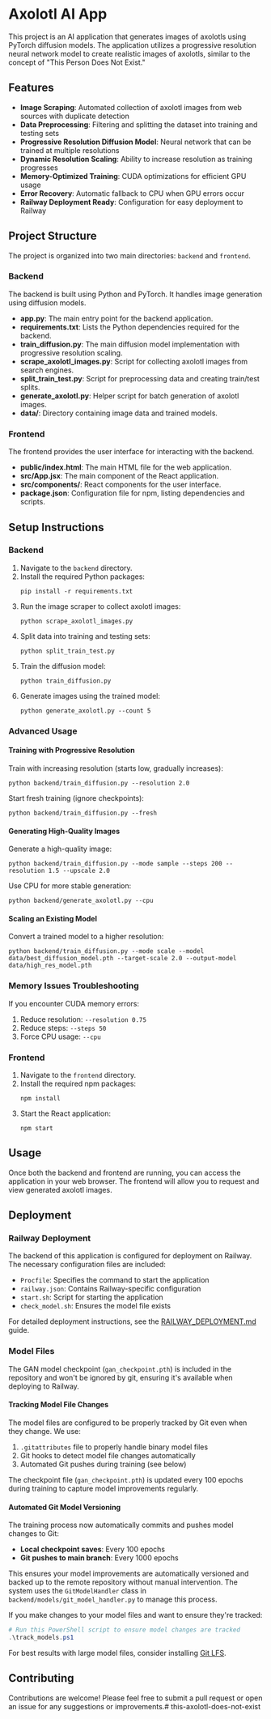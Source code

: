 # Axolotl AI App

This project is an AI application that generates images of axolotls using PyTorch diffusion models. The application utilizes a progressive resolution neural network model to create realistic images of axolotls, similar to the concept of "This Person Does Not Exist."

## Features

- **Image Scraping**: Automated collection of axolotl images from web sources with duplicate detection
- **Data Preprocessing**: Filtering and splitting the dataset into training and testing sets
- **Progressive Resolution Diffusion Model**: Neural network that can be trained at multiple resolutions
- **Dynamic Resolution Scaling**: Ability to increase resolution as training progresses
- **Memory-Optimized Training**: CUDA optimizations for efficient GPU usage
- **Error Recovery**: Automatic fallback to CPU when GPU errors occur
- **Railway Deployment Ready**: Configuration for easy deployment to Railway

## Project Structure

The project is organized into two main directories: `backend` and `frontend`.

### Backend

The backend is built using Python and PyTorch. It handles image generation using diffusion models.

- **app.py**: The main entry point for the backend application.
- **requirements.txt**: Lists the Python dependencies required for the backend.
- **train_diffusion.py**: The main diffusion model implementation with progressive resolution scaling.
- **scrape_axolotl_images.py**: Script for collecting axolotl images from search engines.
- **split_train_test.py**: Script for preprocessing data and creating train/test splits.
- **generate_axolotl.py**: Helper script for batch generation of axolotl images.
- **data/**: Directory containing image data and trained models.

### Frontend

The frontend provides the user interface for interacting with the backend.

- **public/index.html**: The main HTML file for the web application.
- **src/App.jsx**: The main component of the React application.
- **src/components/**: React components for the user interface.
- **package.json**: Configuration file for npm, listing dependencies and scripts.

## Setup Instructions

### Backend

1. Navigate to the `backend` directory.
2. Install the required Python packages:
   ```
   pip install -r requirements.txt
   ```
3. Run the image scraper to collect axolotl images:
   ```
   python scrape_axolotl_images.py
   ```
4. Split data into training and testing sets:
   ```
   python split_train_test.py
   ```
5. Train the diffusion model:
   ```
   python train_diffusion.py
   ```
6. Generate images using the trained model:
   ```
   python generate_axolotl.py --count 5
   ```
   
### Advanced Usage

#### Training with Progressive Resolution

Train with increasing resolution (starts low, gradually increases):
```
python backend/train_diffusion.py --resolution 2.0
```

Start fresh training (ignore checkpoints):
```
python backend/train_diffusion.py --fresh
```

#### Generating High-Quality Images

Generate a high-quality image:
```
python backend/train_diffusion.py --mode sample --steps 200 --resolution 1.5 --upscale 2.0
```

Use CPU for more stable generation:
```
python backend/generate_axolotl.py --cpu
```

#### Scaling an Existing Model

Convert a trained model to a higher resolution:
```
python backend/train_diffusion.py --mode scale --model data/best_diffusion_model.pth --target-scale 2.0 --output-model data/high_res_model.pth
```

### Memory Issues Troubleshooting

If you encounter CUDA memory errors:
1. Reduce resolution: `--resolution 0.75`
2. Reduce steps: `--steps 50` 
3. Force CPU usage: `--cpu`

### Frontend

1. Navigate to the `frontend` directory.
2. Install the required npm packages:
   ```
   npm install
   ```
3. Start the React application:
   ```
   npm start
   ```

## Usage

Once both the backend and frontend are running, you can access the application in your web browser. The frontend will allow you to request and view generated axolotl images.

## Deployment

### Railway Deployment

The backend of this application is configured for deployment on Railway. The necessary configuration files are included:

- `Procfile`: Specifies the command to start the application
- `railway.json`: Contains Railway-specific configuration
- `start.sh`: Script for starting the application
- `check_model.sh`: Ensures the model file exists

For detailed deployment instructions, see the [RAILWAY_DEPLOYMENT.md](RAILWAY_DEPLOYMENT.md) guide.

### Model Files

The GAN model checkpoint (`gan_checkpoint.pth`) is included in the repository and won't be ignored by git, ensuring it's available when deploying to Railway.

#### Tracking Model File Changes

The model files are configured to be properly tracked by Git even when they change. We use:

1. `.gitattributes` file to properly handle binary model files
2. Git hooks to detect model file changes automatically
3. Automated Git pushes during training (see below)

The checkpoint file (`gan_checkpoint.pth`) is updated every 100 epochs during training to capture model improvements regularly.

#### Automated Git Model Versioning

The training process now automatically commits and pushes model changes to Git:

- **Local checkpoint saves**: Every 100 epochs  
- **Git pushes to main branch**: Every 1000 epochs

This ensures your model improvements are automatically versioned and backed up to the remote repository without manual intervention. The system uses the `GitModelHandler` class in `backend/models/git_model_handler.py` to manage this process.

If you make changes to your model files and want to ensure they're tracked:

```powershell
# Run this PowerShell script to ensure model changes are tracked
.\track_models.ps1
```

For best results with large model files, consider installing [Git LFS](https://git-lfs.github.com/).

## Contributing

Contributions are welcome! Please feel free to submit a pull request or open an issue for any suggestions or improvements.#   t h i s - a x o l o t l - d o e s - n o t - e x i s t 
 
 